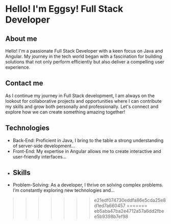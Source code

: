 
# Hello! I'm Eggsy! Full Stack Developer
## About me
Hello! I'm a passionate Full Stack Developer with a keen focus on Java and Angular. My journey in the tech world began with a fascination for building solutions that not only perform efficiently but also deliver a compelling user experience.
## Contact me
As I continue my journey in Full Stack development, I am always on the lookout for collaborative projects and opportunities where I can contribute my skills and grow both personally and professionally. Let's connect and explore how we can create something amazing together!
## Technologies
- Back-End: Proficient in Java, I bring to the table a strong understanding of server-side development...
- Front-End: My expertise in Angular allows me to create interactive and user-friendly interfaces...
- ## Skills
- Problem-Solving: As a developer, I thrive on solving complex problems. I’m constantly exploring new technologies and...
>>>>>>> e21edf074730eddfa86e5cda25e8d1ed7a660457
=======
>>>>>>> eb5aba47ba2e4712a57a6dd2fbee5b9398b7ef98
